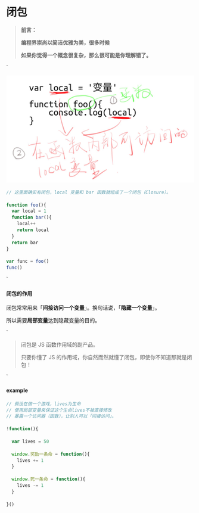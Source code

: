 # 闭包

> **前言：**
>
> **编程界崇尚以简洁优雅为美，很多时候**
>
> **如果你觉得一个概念很复杂，那么很可能是你理解错了。**

`

![img](../img/bibao.jpg)

```javascript
// 这里面确实有闭包，local 变量和 bar 函数就组成了一个闭包（Closure）。

function foo(){
  var local = 1
  function bar(){
    local++
    return local
  }
  return bar
}

var func = foo()
func()
```

`

#### 闭包的作用

闭包常常用来「**间接访问一个变量**」。换句话说，「**隐藏一个变量**」。

所以需要**局部变量**达到隐藏变量的目的。

`

> 闭包是 JS 函数作用域的副产品。
>
> 只要你懂了 JS 的作用域，你自然而然就懂了闭包，即使你不知道那就是闭包！

`

#### example

```javascript
// 假设在做一个游戏，lives为生命
// 使用局部变量来保证这个生命lives不被直接修改
// 暴露一个访问器（函数），让别人可以「间接访问」。

!function(){

  var lives = 50

  window.奖励一条命 = function(){
    lives += 1
  }

  window.死一条命 = function(){
    lives -= 1
  }

}()
```